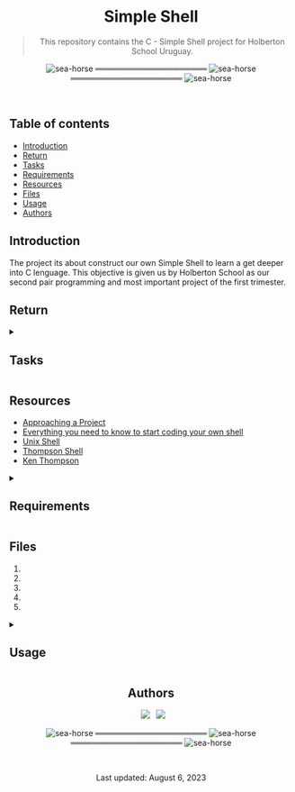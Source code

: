 <div align="center">

<h1> Simple Shell </h1>

> This repository contains the C - Simple Shell project for Holberton School Uruguay.

</div>

<div align="center">

![sea-horse](https://user-images.githubusercontent.com/110431271/229328604-b8c19c26-54e9-48d6-946f-91b0337deece.png) ════════════════════ ![sea-horse](https://user-images.githubusercontent.com/110431271/229328604-b8c19c26-54e9-48d6-946f-91b0337deece.png) ════════════════════ ![sea-horse](https://user-images.githubusercontent.com/110431271/229328604-b8c19c26-54e9-48d6-946f-91b0337deece.png)

</div>

<br>

## Table of contents
* [Introduction](#introduction)
* [Return](#return)
* [Tasks](#tasks)
* [Requirements](#requirements)
* [Resources](#resources)
* [Files](#files)
* [Usage](#usage)
* [Authors](#authors)

## Introduction
The project its about construct our own Simple Shell to learn a get deeper into C lenguage. This objective is given us by Holberton School as our second pair programming and most important project of the first trimester.

## Return

<details>
<summary><h2>Tasks</h2></summary>

0. README, man, AUTHORS
* Write a README
* Write a man for your shell.
* You should have an AUTHORS file at the root of your repository, listing all
* individuals having contributed content to the repository. Format, see Docker

1. Betty would be proud
* Write a beautiful code that passes the Betty checks

2. Simple shell 0.1
Write a UNIX command line interpreter.

* Usage: simple_shell
Your Shell should:

* Display a prompt and wait for the user to type a command. A command line always ends with a new line.
* The prompt is displayed again each time a command has been executed.
* The command lines are simple, no semicolons, no pipes, no redirections or any other advanced features.
* The command lines are made only of one word. No arguments will be passed to programs.
* If an executable cannot be found, print an error message and display the prompt again.
* Handle errors.
* You have to handle the “end of file” condition (Ctrl+D)

You don’t have to:

* use the PATH
* implement built-ins
* handle special characters : ", ', `, \, *, &, #
* be able to move the cursor
* handle commands with arguments
execve will be the core part of your Shell, don’t forget to pass the environ to it…

3. Simple shell 0.2
Simple shell 0.1 +

* Handle command lines with arguments

4. Simple shell 0.3
Simple shell 0.2 +

* Handle the PATH
* fork must not be called if the command doesn’t exist

5. Simple shell 0.4
Simple shell 0.3 +

* Implement the exit built-in, that exits the shell
* Usage: exit
* You don’t have to handle any argument to the built-in exit

6. Simple shell 1.0
Simple shell 0.4 +

* Implement the env built-in, that prints the current environment
</details>

## Resources

* <a href="https://intranet.hbtn.io/concepts/881" target="blank">Approaching a Project</a>
* <a href="https://intranet.hbtn.io/concepts/900" target="blank">Everything you need to know to start coding your own shell</a>
* <a href="https://en.wikipedia.org/wiki/Unix_shell" target="blank">Unix Shell</a>
* <a href="https://en.wikipedia.org/wiki/Thompson_shell" target="blank">Thompson Shell</a>
* <a href="https://en.wikipedia.org/wiki/Ken_Thompson" target="blank">Ken Thompson</a>

<details>
<summary><h2>Requirements</h2></summary>
<h3>General Requirements</h3>
        
* Allowed editors: vi, vim, emacs
* All your files will be compiled on Ubuntu 20.04 LTS using gcc, using the options -Wall -Werror -Wextra -pedantic -std=gnu89
* All your files should end with a new line
* A README.md file, at the root of the folder of the project is mandatory
* Your code should use the Betty style. It will be checked using betty-style.pl and betty-doc.pl
* Your shell should not have any memory leaks
* No more than 5 functions per file
* All your header files should be include guarded
* Use system calls only when you need to (why?)
<h3></h3>


<h3>Compilation</h3>
* gcc -Wall -Werror -Wextra -pedantic -std=gnu89 test/main.c *.c -o hsh
</details>

## Files
1. []()
2. []()
3. []()
4. []()
5. []()

<details><summary><h2>Usage</h2></summary>
<details><summary><h3>Flowchart</h3></summary>
 
</details>
<h3></h3>
 

<h3>Example</h3>


```c

```

```c

```

</details>

<div align="center">

## Authors
  
&ensp;[<img src="https://img.shields.io/badge/Nitsu47-%23121011.svg?style=for-the-badge&logo=github&logoColor=white">](https://github.com/Nitsu47)
&ensp;[<img src="https://img.shields.io/badge/Diego29012-%23121011.svg?style=for-the-badge&logo=github&logoColor=white">](https://github.com/Diego29012)
<br>

![sea-horse](https://user-images.githubusercontent.com/110431271/229328604-b8c19c26-54e9-48d6-946f-91b0337deece.png) ════════════════════ ![sea-horse](https://user-images.githubusercontent.com/110431271/229328604-b8c19c26-54e9-48d6-946f-91b0337deece.png) ════════════════════ ![sea-horse](https://user-images.githubusercontent.com/110431271/229328604-b8c19c26-54e9-48d6-946f-91b0337deece.png)

<br>

Last updated: August 6, 2023

</div>
